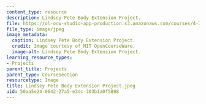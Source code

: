 ```yaml
---
content_type: resource
description: Lindsey Pete Body Extension Project.
file: https://ol-ocw-studio-app-production.s3.amazonaws.com/courses/4-301-introduction-to-the-visual-arts-spring-2007/50aa5e24064227a5e3dc303b1a0f5898_LindseyPeteBodyExtensionProject.jpeg
file_type: image/jpeg
image_metadata:
  caption: Lindsey Pete Body Extension Project.
  credit: Image courtesy of MIT OpenCourseWare.
  image-alt: Lindsey Pete Body Extension Project.
learning_resource_types:
- Projects
parent_title: Projects
parent_type: CourseSection
resourcetype: Image
title: Lindsey Pete Body Extension Project.jpeg
uid: 50aa5e24-0642-27a5-e3dc-303b1a0f5898
---
```

